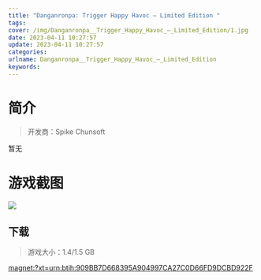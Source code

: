 ```yaml
---
title: "Danganronpa: Trigger Happy Havoc – Limited Edition "
tags: 
cover: /img/Danganronpa__Trigger_Happy_Havoc_–_Limited_Edition/1.jpg
date: 2023-04-11 10:27:57
update: 2023-04-11 10:27:57
categories: 
urlname: Danganronpa__Trigger_Happy_Havoc_–_Limited_Edition
keywords: 
---
```

# 简介

> 开发商：Spike Chunsoft

暂无

# 游戏截图

![](/img/Danganronpa__Trigger_Happy_Havoc_–_Limited_Edition/2.jpg)


## 下载

> 游戏大小：1.4/1.5 GB

[magnet:?xt=urn:btih:909BB7D668395A904997CA27C0D66FD9DCBD922F](magnet:?xt=urn:btih:909BB7D668395A904997CA27C0D66FD9DCBD922F)